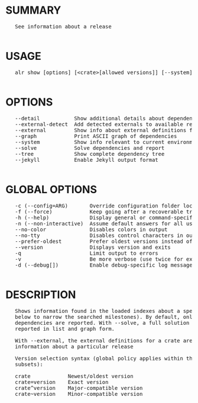 # SUMMARY
<pre>
   See information about a release

</pre>
# USAGE
<pre>
   alr show [options] [&lt;crate&gt;[allowed versions]] [--system] [--external[-detect] | --graph | --jekyll | --solve | --tree

</pre>
# OPTIONS
<pre>
   --detail           Show additional details about dependencies      
   --external-detect  Add detected externals to available releases    
   --external         Show info about external definitions for a crate
   --graph            Print ASCII graph of dependencies               
   --system           Show info relevant to current environment       
   --solve            Solve dependencies and report                   
   --tree             Show complete dependency tree                   
   --jekyll           Enable Jekyll output format                     

</pre>
# GLOBAL OPTIONS
<pre>
   -c (--config=ARG)       Override configuration folder location                              
   -f (--force)            Keep going after a recoverable troublesome situation                
   -h (--help)             Display general or command-specific help                            
   -n (--non-interactive)  Assume default answers for all user prompts                         
   --no-color              Disables colors in output                                           
   --no-tty                Disables control characters in output                               
   --prefer-oldest         Prefer oldest versions instead of newest when resolving dependencies
   --version               Displays version and exits                                          
   -q                      Limit output to errors                                              
   -v                      Be more verbose (use twice for extra detail)                        
   -d (--debug[])          Enable debug-specific log messages                                  

</pre>
# DESCRIPTION
<pre>
   Shows information found in the loaded indexes about a specific release (see 
   below to narrow the searched milestones). By default, only direct 
   dependencies are reported. With --solve, a full solution is resolved and 
   reported in list and graph form.

   With --external, the external definitions for a crate are shown, instead of 
   information about a particular release

   Version selection syntax (global policy applies within the allowed version 
   subsets):

   crate        	Newest/oldest version
   crate=version	Exact version
   crate^version	Major-compatible version
   crate~version	Minor-compatible version
</pre>
